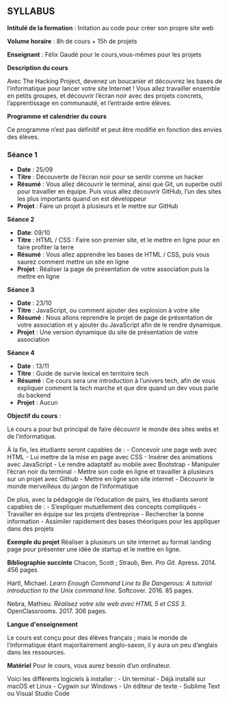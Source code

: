 
## **SYLLABUS**


**Intitulé de la formation** : Initation au code pour créer son propre site web

**Volume horaire** : 8h de cours + 15h de projets

**Enseignant** : Félix Gaudé pour le cours,vous-mêmes pour les projets


**Description du cours**

Avec The Hacking Project, devenez un boucanier et découvrez les bases de l’informatique pour lancer votre site Internet !
Vous allez travailler ensemble en petits groupes, et découvrir l’écran noir avec des projets concrets, l’apprentissage en communauté, et l’entraide entre élèves.

**Programme et calendrier du cours**

Ce programme n’est pas définitif et peut être modifié en fonction des envies des élèves.

### **Séance 1**

- **Date** : 25/09
- **Titre** : Découverte de l’écran noir pour se sentir comme un hacker
- **Résumé** : Vous allez découvrir le terminal, ainsi que Git, un superbe outil pour travailler en équipe. Puis vous allez découvrir GitHub, l’un des sites les plus importants quand on est développeur
- **Projet** : Faire un projet à plusieurs et le mettre sur GitHub

**Séance 2** 

- **Date**: 09/10
- **Titre** : HTML / CSS : Faire son premier site, et le mettre en ligne pour en faire profiter la terre
- **Résumé** : Vous allez apprendre les bases de HTML / CSS, puis vous saurez comment mettre un site en ligne 
- **Projet** : Réaliser la page de présentation de votre association puis la mettre en ligne

**Séance 3**

- **Date** : 23/10
- **Titre** : JavaScript, ou comment ajouter des explosion à votre site
- **Résumé** : Nous allons reprendre le projet de page de présentation de votre association et y ajouter du JavaScript afin de le rendre dynamique.
- **Projet** : Une version dynamique du site de présentation de votre association

**Séance 4**

- **Date** : 13/11
- **Titre** : Guide de survie lexical en territoire tech                               
- **Résumé** : Ce cours sera une introduction à l’univers tech, afin de vous expliquer comment la tech marche et que dire quand un dev vous parle du backend
- **Projet** : Aucun

**Objectif du cours** :

Le cours a pour but principal de faire découvrir le monde des sites webs et de l’informatique.

À la fin, les étudiants seront capables de : 
	- Concevoir une page web avec HTML
	- Lui mettre de la mise en page avec CSS
	- Insérer des animations avec JavaScript
	- Le rendre adaptatif au mobile avec Bootstrap
	- Manipuler l’écran noir du terminal
	- Mettre son code en ligne et travailler à plusieurs sur un projet avec Github
	- Mettre en ligne son site internet
	- Découvrir le monde merveilleux du jargon de l’informatique

De plus, avec la pédagogie de l’éducation de pairs, les étudiants seront capables de :
	- S’expliquer mutuellement des concepts compliqués
 	- Travailler en équipe sur les projets d’entreprise
 	- Rechercher la bonne information
 	- Assimiler rapidement des bases théoriques pour les appliquer dans des projets


**Exemple du projet**
Réaliser à plusieurs un site internet au format landing page pour présenter une idée de startup et le mettre en ligne.

**Bibliographie succinte**
Chacon, Scott ; Straub, Ben. *Pro Git*. Apress. 2014. 456 pages

Hartl, Michael. *Learn Enough Command Line to Be Dangerous: A tutorial introduction to the Unix command line*. Softcover. 2016. 85 pages.

Nebra, Mathieu. *Réalisez votre site web avec HTML 5 et CSS 3*. OpenClassrooms. 2017. 306 pages.


**Langue d'enseignement**

Le cours est conçu pour des élèves français ; mais le monde de l’informatique étant majoritairement anglo-saxon, il y aura un peu d’anglais dans les ressources.

**Matériel**
Pour le cours, vous aurez besoin d’un ordinateur.

Voici les différents logiciels à installer :
	- Un terminal
		- Déjà installé sur macOS et Linux
		- Cygwin sur Windows
	- Un éditeur de texte
		- Sublime Text ou Visual Studio Code

